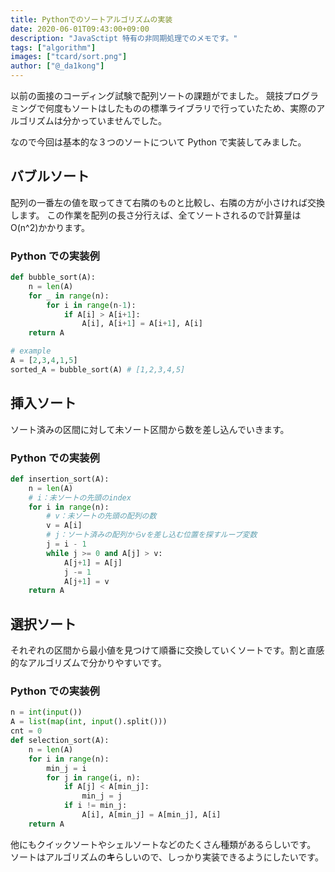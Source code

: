 ```yaml
---
title: Pythonでのソートアルゴリズムの実装
date: 2020-06-01T09:43:00+09:00
description: "JavaSctipt 特有の非同期処理でのメモです。"
tags: ["algorithm"]
images: ["tcard/sort.png"]
author: ["@_da1kong"]
---
```


以前の面接のコーディング試験で配列ソートの課題がでました。
競技プログラミングで何度もソートはしたものの標準ライブラリで行っていたため、実際のアルゴリズムは分かっていませんでした。

なので今回は基本的な３つのソートについて Python で実装してみました。

## バブルソート

配列の一番左の値を取ってきて右隣のものと比較し、右隣の方が小さければ交換します。
この作業を配列の長さ分行えば、全てソートされるので計算量は O(n^2)かかります。

### Python での実装例

```python
def bubble_sort(A):
    n = len(A)
    for _ in range(n):
		for i in range(n-1):
            if A[i] > A[i+1]:
                A[i], A[i+1] = A[i+1], A[i]
    return A

# example
A = [2,3,4,1,5]
sorted_A = bubble_sort(A) # [1,2,3,4,5]
```

## 挿入ソート

ソート済みの区間に対して未ソート区間から数を差し込んでいきます。

### Python での実装例

```python
def insertion_sort(A):
    n = len(A)
    # i：未ソートの先頭のindex
    for i in range(n):
        # v：未ソートの先頭の配列の数
        v = A[i]
        # j：ソート済みの配列からvを差し込む位置を探すループ変数
        j = i - 1
        while j >= 0 and A[j] > v:
            A[j+1] = A[j]
            j -= 1
            A[j+1] = v
    return A
```

## 選択ソート

それぞれの区間から最小値を見つけて順番に交換していくソートです。割と直感的なアルゴリズムで分かりやすいです。

### Python での実装例

```python
n = int(input())
A = list(map(int, input().split()))
cnt = 0
def selection_sort(A):
    n = len(A)
    for i in range(n):
        min_j = i
        for j in range(i, n):
            if A[j] < A[min_j]:
                min_j = j
            if i != min_j:
                A[i], A[min_j] = A[min_j], A[i]
    return A
```

他にもクイックソートやシェルソートなどのたくさん種類があるらしいです。
ソートはアルゴリズムの**キ**らしいので、しっかり実装できるようにしたいです。
